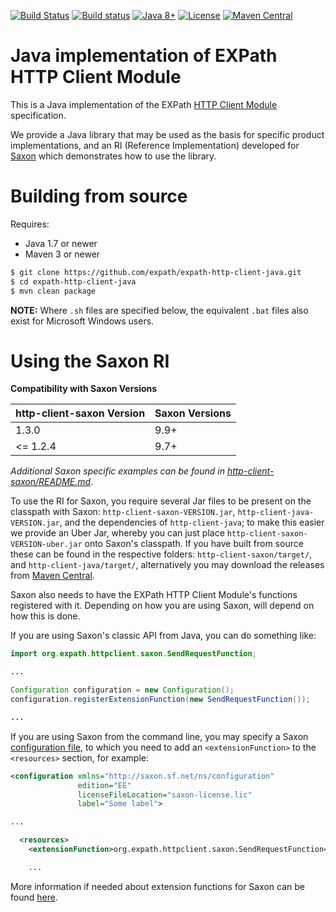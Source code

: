 [![Build Status](https://travis-ci.com/expath/expath-http-client-java.svg?branch=master)](https://travis-ci.com/expath/expath-http-client-java)
[![Build status](https://ci.appveyor.com/api/projects/status/o090g9b807036qh6/branch/master?svg=true)](https://ci.appveyor.com/project/AdamRetter/expath-http-client-java/branch/master)
[![Java 8+](https://img.shields.io/badge/java-7%2B-blue.svg)](https://adoptopenjdk.net/)
[![License](https://img.shields.io/badge/license-MPL%201.0-blue.svg)](https://www-archive.mozilla.org/mpl/MPL-1.0.txt)
[![Maven Central](https://img.shields.io/maven-central/v/org.expath.http.client/http-client.svg?label=Maven%20Central)](https://search.maven.org/search?q=g:%22org.expath.http.client%22%20AND%20a:%22http-client%22)

# Java implementation of EXPath HTTP Client Module 

This is a Java implementation of the EXPath [HTTP Client Module](http://expath.org/spec/http-client) specification.

We provide a Java library that may be used as the basis for specific product implementations, and an RI (Reference
Implementation) developed for [Saxon](https://www.saxonica.com) which demonstrates how to use
the library. 

# Building from source

Requires:
* Java 1.7 or newer
* Maven 3 or newer

```bash
$ git clone https://github.com/expath/expath-http-client-java.git
$ cd expath-http-client-java
$ mvn clean package
```

**NOTE:** Where `.sh` files are specified below, the equivalent `.bat` files also exist for Microsoft Windows users.

# Using the Saxon RI

**Compatibility with Saxon Versions**

| http-client-saxon Version | Saxon Versions |
|---------------------------|----------------|
| 1.3.0                     | 9.9+           |
| &lt;= 1.2.4               | 9.7+           |

*Additional Saxon specific examples can be found in [http-client-saxon/README.md](http-client-saxon/README.md)*.

To use the RI for Saxon, you require several Jar files to be present on the classpath with Saxon:
`http-client-saxon-VERSION.jar`, `http-client-java-VERSION.jar`, and the dependencies of `http-client-java`; to make this easier we provide an Uber Jar, whereby you can just place `http-client-saxon-VERSION-uber.jar` onto Saxon's classpath.
If you have built from source these can be found in the respective folders: `http-client-saxon/target/`,
and `http-client-java/target/`, alternatively you may download the releases from
[Maven Central](https://search.maven.org/search?q=g:org.expath.http.client).

Saxon also needs to have the EXPath HTTP Client Module's functions registered with it. Depending on how you are
using Saxon, will depend on how this is done.

If you are using Saxon's classic API from Java, you can do something like:
```java
import org.expath.httpclient.saxon.SendRequestFunction;

...

Configuration configuration = new Configuration();
configuration.registerExtensionFunction(new SendRequestFunction());

...
```

If you are using Saxon from the command line, you may specify a Saxon
[configuration file](https://www.saxonica.com/html/documentation/configuration/configuration-file/), to which you
need to add an `<extensionFunction>` to the `<resources>` section, for example:

```xml
<configuration xmlns="http://saxon.sf.net/ns/configuration"
               edition="EE"
               licenseFileLocation="saxon-license.lic"
               label="Some label">

...

  <resources>
    <extensionFunction>org.expath.httpclient.saxon.SendRequestFunction</extensionFunction>

    ...
```

More information if needed about extension functions for Saxon can be found
[here](https://www.saxonica.com/html/documentation/extensibility/integratedfunctions/ext-full-J.html).
